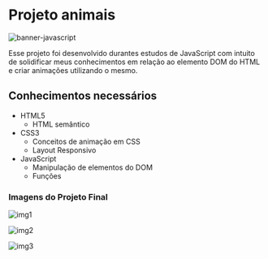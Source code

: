 # Projeto animais
![banner-javascript](https://user-images.githubusercontent.com/66692202/200962845-6042b708-3c14-421e-9c7c-bd0d845c9876.png)

Esse projeto foi desenvolvido durantes estudos de JavaScript com intuito de solidificar meus conhecimentos em relação ao elemento DOM do HTML e criar animações utilizando o mesmo.

## Conhecimentos necessários

- HTML5
  - HTML semântico
- CSS3
  - Conceitos de animação em CSS
  - Layout Responsivo
- JavaScript
  - Manipulação de elementos do DOM
  - Funções



### Imagens do Projeto Final

![img1](https://user-images.githubusercontent.com/66692202/200962990-dec77123-e086-490b-b59f-34a4a3151f79.jpeg)

![img2](https://user-images.githubusercontent.com/66692202/200962994-fcf3a033-68a1-4493-a388-91f67f48d918.jpeg)

![img3](https://user-images.githubusercontent.com/66692202/200962996-b3ab18aa-d7f2-4057-bae8-32d08b43bd13.jpeg)
